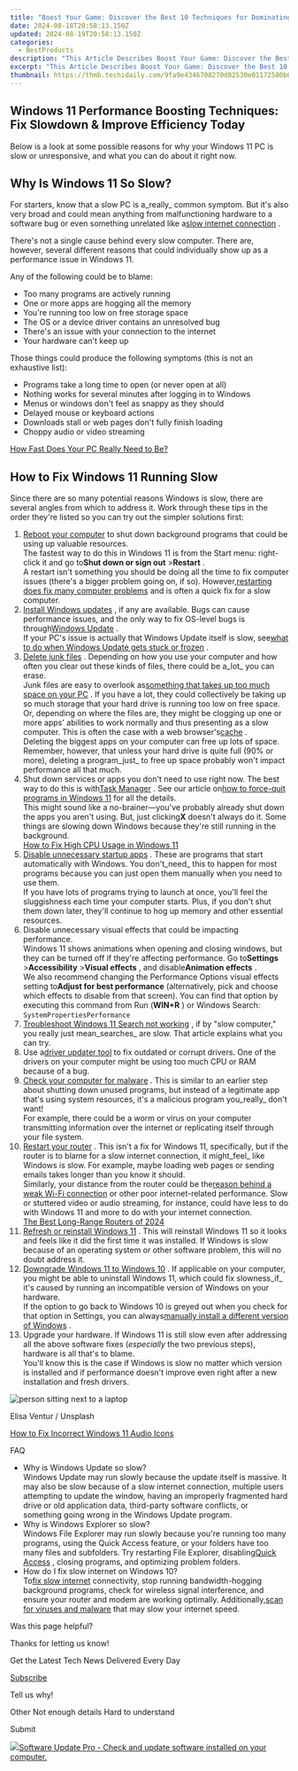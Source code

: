 ```yaml
---
title: "Boost Your Game: Discover the Best 10 Techniques for Dominating Subway Surfers"
date: 2024-08-18T20:58:13.150Z
updated: 2024-08-19T20:58:13.150Z
categories:
  - BestProducts
description: "This Article Describes Boost Your Game: Discover the Best 10 Techniques for Dominating Subway Surfers"
excerpt: "This Article Describes Boost Your Game: Discover the Best 10 Techniques for Dominating Subway Surfers"
thumbnail: https://thmb.techidaily.com/9fa9e4346708270d82530e01172580b66a8c63e17b3edbe0866986af1acde6f2.jpg
---
```


## Windows 11 Performance Boosting Techniques: Fix Slowdown & Improve Efficiency Today
 Below is a look at some possible reasons for why your Windows 11 PC is slow or unresponsive, and what you can do about it right now.

## Why Is Windows 11 So Slow?

 For starters, know that a slow PC is a_really_ common symptom. But it's also very broad and could mean anything from malfunctioning hardware to a software bug or even something unrelated like a[slow internet connection](https://www.lifewire.com/troubleshooting-slow-internet-connection-818125) .

 There's not a single cause behind every slow computer. There are, however, several different reasons that could individually show up as a performance issue in Windows 11.

 Any of the following could be to blame:

* Too many programs are actively running
* One or more apps are hogging all the memory
* You're running too low on free storage space
* The OS or a device driver contains an unresolved bug
* There's an issue with your connection to the internet
* Your hardware can't keep up

 Those things could produce the following symptoms (this is not an exhaustive list):

* Programs take a long time to open (or never open at all)
* Nothing works for several minutes after logging in to Windows
* Menus or windows don't feel as snappy as they should
* Delayed mouse or keyboard actions
* Downloads stall or web pages don't fully finish loading
* Choppy audio or video streaming

[How Fast Does Your PC Really Need to Be?](https://www.lifewire.com/how-fast-does-your-pc-need-to-be-832310)

## How to Fix Windows 11 Running Slow

 Since there are so many potential reasons Windows is slow, there are several angles from which to address it. Work through these tips in the order they're listed so you can try out the simpler solutions first:

1. [Reboot your computer](https://www.lifewire.com/how-to-reboot-a-computer-2624568) to shut down background programs that could be using up valuable resources.  
 The fastest way to do this in Windows 11 is from the Start menu: right-click it and go to**Shut down or sign out** \>**Restart** .  
 A restart isn't something you should be doing all the time to fix computer issues (there's a bigger problem going on, if so). However,[restarting does fix many computer problems](https://www.lifewire.com/why-does-restarting-seem-to-fix-most-computer-problems-2624569) and is often a quick fix for a slow computer.
2. [Install Windows updates](https://www.lifewire.com/how-to-check-for-install-windows-updates-2624596) , if any are available. Bugs can cause performance issues, and the only way to fix OS-level bugs is through[Windows Update](https://www.lifewire.com/what-is-windows-update-2624597) .  
 If your PC's issue is actually that Windows Update itself is slow, see[what to do when Windows Update gets stuck or frozen](https://www.lifewire.com/when-windows-update-gets-stuck-or-frozen-2624439) .
3. [Delete junk files](https://www.lifewire.com/remove-junk-files-from-windows-11-5191868) . Depending on how you use your computer and how often you clear out these kinds of files, there could be a_lot_ you can erase.  
 Junk files are easy to overlook as[something that takes up too much space on your PC](https://www.lifewire.com/things-taking-up-space-on-your-pc-5223487) . If you have a lot, they could collectively be taking up so much storage that your hard drive is running too low on free space.  
 Or, depending on where the files are, they might be clogging up one or more apps' abilities to work normally and thus presenting as a slow computer. This is often the case with a web browser's[cache](https://www.lifewire.com/definition-of-cache-2483171) .  
 Deleting the biggest apps on your computer can free up lots of space. Remember, however, that unless your hard drive is quite full (90% or more), deleting a program_just_ to free up space probably won't impact performance all that much.
4. Shut down services or apps you don't need to use right now. The best way to do this is with[Task Manager](https://www.lifewire.com/task-manager-2626025) . See our article on[how to force-quit programs in Windows 11](https://www.lifewire.com/force-quit-programs-in-windows-11-5194519) for all the details.  
 This might sound like a no-brainer—you've probably already shut down the apps you aren't using. But, just clicking**X** doesn't always do it. Some things are slowing down Windows because they're still running in the background.  
[How to Fix High CPU Usage in Windows 11](https://www.lifewire.com/fix-high-cpu-usage-in-windows-11-5216242)
5. [Disable unnecessary startup apps](https://www.lifewire.com/change-startup-programs-windows-11-6823499) . These are programs that start automatically with Windows. You don't_need_ this to happen for most programs because you can just open them manually when you need to use them.  
 If you have lots of programs trying to launch at once, you'll feel the sluggishness each time your computer starts. Plus, if you don't shut them down later, they'll continue to hog up memory and other essential resources.
6. Disable unnecessary visual effects that could be impacting performance.  
 Windows 11 shows animations when opening and closing windows, but they can be turned off if they're affecting performance. Go to**Settings** \>**Accessibility** \>**Visual effects** , and disable**Animation effects** .  
 We also recommend changing the Performance Options visual effects setting to**Adjust for best performance** (alternatively, pick and choose which effects to disable from that screen). You can find that option by executing this command from Run (**WIN+R** ) or Windows Search:  
 `SystemPropertiesPerformance`
7. [Troubleshoot Windows 11 Search not working](https://www.lifewire.com/fix-search-not-working-in-windows-11-5191397) , if by "slow computer," you really just mean_searches_ are slow. That article explains what you can try.
8. Use a[driver updater tool](https://www.lifewire.com/free-driver-updater-tools-2619206) to fix outdated or corrupt drivers. One of the drivers on your computer might be using too much CPU or RAM because of a bug.
9. [Check your computer for malware](https://www.lifewire.com/properly-scan-your-computer-for-viruses-and-other-malware-2624526) . This is similar to an earlier step about shutting down unused programs, but instead of a legitimate app that's using system resources, it's a malicious program you_really_ don't want!  
 For example, there could be a worm or virus on your computer transmitting information over the internet or replicating itself through your file system.
10. [Restart your router](https://www.lifewire.com/how-to-properly-restart-a-router-modem-2624570) . This isn't a fix for Windows 11, specifically, but if the router is to blame for a slow internet connection, it might_feel_ like Windows is slow. For example, maybe loading web pages or sending emails takes longer than you know it should.  
 Similarly, your distance from the router could be the[reason behind a weak Wi-Fi connection](https://www.lifewire.com/reasons-why-wifi-connections-drop-818210) or other poor internet-related performance. Slow or stuttered video or audio streaming, for instance, could have less to do with Windows 11 and more to do with your internet connection.  
[The Best Long-Range Routers of 2024](https://www.lifewire.com/best-long-range-routers-4122554)
11. [Refresh or reinstall Windows 11](https://www.lifewire.com/reset-this-pc-complete-walkthrough-2624538) . This will reinstall Windows 11 so it looks and feels like it did the first time it was installed. If Windows is slow because of an operating system or other software problem, this will no doubt address it.
12. [Downgrade Windows 11 to Windows 10](https://www.lifewire.com/downgrade-from-windows-11-6501020) . If applicable on your computer, you might be able to uninstall Windows 11, which could fix slowness_if_ it's caused by running an incompatible version of Windows on your hardware.  
 If the option to go back to Windows 10 is greyed out when you check for that option in Settings, you can always[manually install a different version of Windows](https://www.lifewire.com/how-to-install-a-windows-operating-system-2624925) .
13. Upgrade your hardware. If Windows 11 is still slow even after addressing all the above software fixes (_especially_ the two previous steps), hardware is all that's to blame.  
 You'll know this is the case if Windows is slow no matter which version is installed and if performance doesn't improve even right after a new installation and fresh drivers.

![person sitting next to a laptop](https://www.lifewire.com/thmb/pyujezWGkAqbLemyzegQQ11Hp-U=/1500x0/filters:no_upscale():max_bytes(150000):strip_icc():format(webp)/elisa-ventur-bmJAXAz6ads-unsplash-66563177490249cd8a8c896e48ff4d8e.jpg)

Elisa Ventur / Unsplash

[How to Fix Incorrect Windows 11 Audio Icons](https://www.lifewire.com/how-to-fix-incorrect-windows-11-audio-icons-6560769)

 FAQ

* Why is Windows Update so slow?  
 Windows Update may run slowly because the update itself is massive. It may also be slow because of a slow internet connection, multiple users attempting to update the window, having an improperly fragmented hard drive or old application data, third-party software conflicts, or something going wrong in the Windows Update program.
* Why is Windows Explorer so slow?  
 Windows File Explorer may run slowly because you're running too many programs, using the Quick Access feature, or your folders have too many files and subfolders. Try restarting File Explorer, disabling[Quick Access](https://www.lifewire.com/windows-10-quick-access-4587235) , closing programs, and optimizing problem folders.
* How do I fix slow internet on Windows 10?  
 To[fix slow internet](https://www.lifewire.com/troubleshooting-slow-internet-connection-818125) connectivity, stop running bandwidth-hogging background programs, check for wireless signal interference, and ensure your router and modem are working optimally. Additionally,[scan for viruses and malware](https://www.lifewire.com/properly-scan-your-computer-for-viruses-and-other-malware-2624526) that may slow your internet speed.

Was this page helpful?

Thanks for letting us know!

 Get the Latest Tech News Delivered Every Day

[Subscribe](https://www.lifewire.com/#)

Tell us why!

 Other  Not enough details  Hard to understand

 Submit

<ins class="adsbygoogle"
     style="display:block"
     data-ad-format="autorelaxed"
     data-ad-client="ca-pub-7571918770474297"
     data-ad-slot="1223367746"></ins>



<ins class="adsbygoogle"
     style="display:block"
     data-ad-client="ca-pub-7571918770474297"
     data-ad-slot="8358498916"
     data-ad-format="auto"
     data-full-width-responsive="true"></ins>



<!-- affiliate ads begin -->
<a href="https://order.glarysoft.com/order/checkout.php?PRODS=4691139&QTY=1&AFFILIATE=108875&CART=1"><img src="https://secure.avangate.com/images/merchant/6734fa703f6633ab896eecbdfad8953a/products/SU-200-1.png" border="0">Software Update Pro - Check and update software installed on your computer. </a>
<!-- affiliate ads end -->